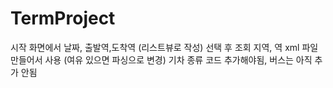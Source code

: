 # TermProject

시작 화면에서 날짜, 출발역,도착역 (리스트뷰로 작성) 선택 후 조회
지역, 역 xml 파일 만들어서 사용 (여유 있으면 파싱으로 변경)
기차 종류 코드 추가해야됨, 버스는 아직 추가 안됨
